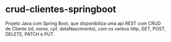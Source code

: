 # crud-clientes-springboot
Projeto Java com Spring Boot, que disponibiliza uma api REST com CRUD de Cliente (id, nome, cpf, dataNascimento), com os verbos http,  GET, POST, DELETE, PATCH e PUT.
